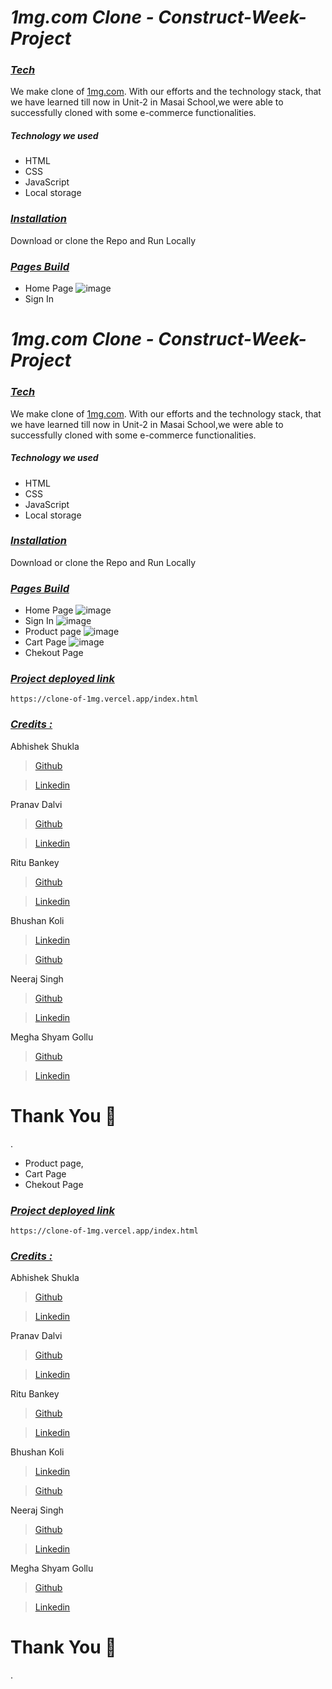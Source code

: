 
# **_1mg.com Clone - Construct-Week-Project_**

### _<u>Tech</u>_

We make clone of <a href="https://www.1mg.com/" target="_blank">1mg.com</a>. With our efforts and the technology stack, that we have learned till now in Unit-2 in Masai School,we were able to successfully cloned with some e-commerce functionalities.

<div style='page-break-after: always'></div>

##### Technology we used

- HTML
- CSS
- JavaScript
- Local storage

<div style='page-break-after: always'></div>

### _<u>Installation</u>_

Download or clone the Repo and Run Locally

<div style='page-break-after: always'></div>

### _<u>Pages Build</u>_

- Home Page
![image](https://user-images.githubusercontent.com/95949460/159298130-7ecde8b2-3c0f-4bdc-b45a-306c5f7946cf.png)
- Sign In

# **_1mg.com Clone - Construct-Week-Project_**

### _<u>Tech</u>_

We make clone of <a href="https://www.1mg.com/" target="_blank">1mg.com</a>. With our efforts and the technology stack, that we have learned till now in Unit-2 in Masai School,we were able to successfully cloned with some e-commerce functionalities.

<div style='page-break-after: always'></div>

##### Technology we used

- HTML
- CSS
- JavaScript
- Local storage

<div style='page-break-after: always'></div>

### _<u>Installation</u>_

Download or clone the Repo and Run Locally

<div style='page-break-after: always'></div>

### _<u>Pages Build</u>_

- Home Page
![image](https://user-images.githubusercontent.com/95949460/159298130-7ecde8b2-3c0f-4bdc-b45a-306c5f7946cf.png)
- Sign In
![image](https://user-images.githubusercontent.com/95949460/159298570-d2d7d027-99d7-4907-a94e-0f164e8f0bf2.png) 
- Product page
![image](https://user-images.githubusercontent.com/95949460/159298886-a057cbba-bb3b-47c4-8c96-285c0f5c2b4f.png)
- Cart Page 
![image](https://user-images.githubusercontent.com/95949460/159299007-4c034fbc-71ee-4443-b226-8a3399d6b9c4.png) 
- Chekout Page


<div style='page-break-after: always'></div>


<div style='page-break-after: always'></div>

### _<u>Project deployed link</u>_
```
https://clone-of-1mg.vercel.app/index.html

```


<div style='page-break-after: always'></div>

### _<u>Credits :</u>_

Abhishek Shukla

> <a href="https://github.com/shuklabhisekh" target="_blank">Github</a>

> <a href="https://www.linkedin.com/in/shuklabhisekh/" target="_blank">Linkedin</a>

Pranav Dalvi

> <a href="https://github.com/PranavDalvi9" target="_blank">Github</a>

> <a href="https://www.linkedin.com/in/pranavsanjaydalvi/" target="_blank">Linkedin</a>

Ritu Bankey

> <a href="https://github.com/Ritu1011" target="_blank">Github</a>

> <a href="https://www.linkedin.com/in/ritu-bankey-857160211/" target="_blank">Linkedin</a>

Bhushan Koli

> <a href="https://www.linkedin.com/in/bhushan-koli-3aabb41a8/" target="_blank">Linkedin</a>

> <a href="https://github.com/Bhushankoli28" target="_blank">Github</a>

Neeraj Singh

> <a href="https://github.com/NeerajSingh007" target="_blank">Github</a>

> <a href="https://www.linkedin.com/in/neeraj-singh-751235166/" target="_blank">Linkedin</a>

Megha Shyam Gollu

> <a href="https://github.com/meghashyamgollu" target="_blank">Github</a>

> <a href="https://www.linkedin.com/in/megha-shyam-gollu/" target="_blank">Linkedin</a>



# Thank You :sparkling_heart:
.
- Product page, 
- Cart Page 
- Chekout Page

<div style='page-break-after: always'></div>


<div style='page-break-after: always'></div>

### _<u>Project deployed link</u>_
```
https://clone-of-1mg.vercel.app/index.html

```


<div style='page-break-after: always'></div>

### _<u>Credits :</u>_

Abhishek Shukla

> <a href="https://github.com/shuklabhisekh" target="_blank">Github</a>

> <a href="https://www.linkedin.com/in/shuklabhisekh/" target="_blank">Linkedin</a>

Pranav Dalvi

> <a href="https://github.com/PranavDalvi9" target="_blank">Github</a>

> <a href="https://www.linkedin.com/in/pranavsanjaydalvi/" target="_blank">Linkedin</a>

Ritu Bankey

> <a href="https://github.com/Ritu1011" target="_blank">Github</a>

> <a href="https://www.linkedin.com/in/ritu-bankey-857160211/" target="_blank">Linkedin</a>

Bhushan Koli

> <a href="https://www.linkedin.com/in/bhushan-koli-3aabb41a8/" target="_blank">Linkedin</a>

> <a href="https://github.com/Bhushankoli28" target="_blank">Github</a>

Neeraj Singh

> <a href="https://github.com/NeerajSingh007" target="_blank">Github</a>

> <a href="https://www.linkedin.com/in/neeraj-singh-751235166/" target="_blank">Linkedin</a>

Megha Shyam Gollu

> <a href="https://github.com/meghashyamgollu" target="_blank">Github</a>

> <a href="https://www.linkedin.com/in/megha-shyam-gollu/" target="_blank">Linkedin</a>



# Thank You :sparkling_heart:
.
